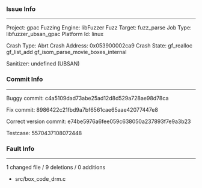 ### Issue Info

------------

Project: gpac
Fuzzing Engine: libFuzzer
Fuzz Target: fuzz_parse
Job Type: libfuzzer_ubsan_gpac
Platform Id: linux

Crash Type: Abrt
Crash Address: 0x053900002ca9
Crash State:
  gf_realloc
  gf_list_add
  gf_isom_parse_movie_boxes_internal

Sanitizer: undefined (UBSAN)



### Commit Info

---------

Buggy commit: c4a5109dad73abe25ad12d8d529a728ae98d78ca

Fix commit: 8986422c21fbd9a7bf6561cae65aae42077447e8

Correct version commit: e74be5976a6fee059c638050a237893f7e9a3b23

Testcase: 5570437108072448 



### Fault Info

-----------------

1 changed file / 9 deletions / 0 additions 

- src/box_code_drm.c

